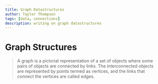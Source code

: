 ```yaml
---
title: Graph Datastructures
author: Taylor Thompson
tags: [data, connections]
description: writing on graph datastructures
---
```


# Graph Structures

> A graph is a pictorial representation of a set of objects where some pairs of objects are connected by links. The interconnected objects are represented by points termed as vertices, and the links that connect the vertices are called edges.
